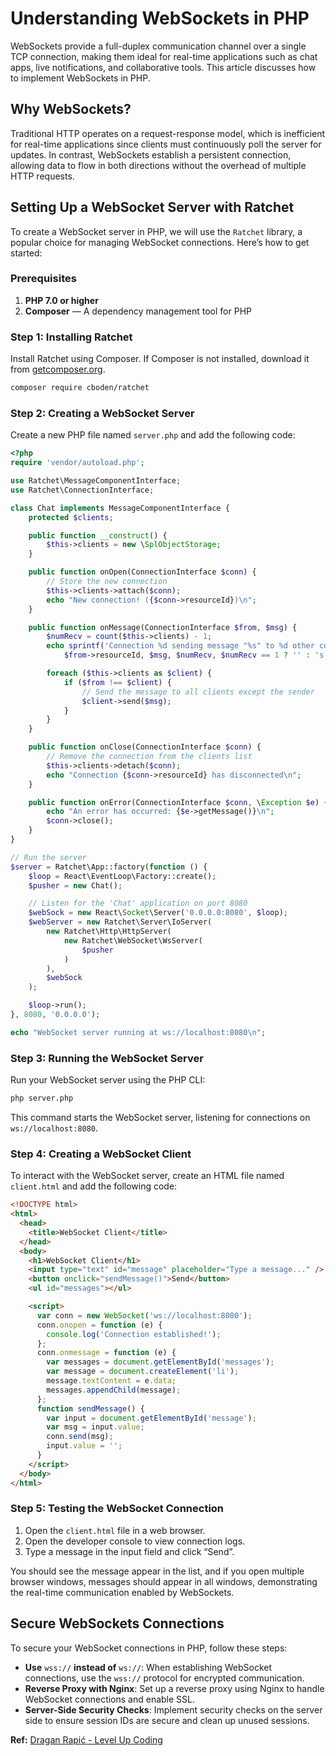 # Understanding WebSockets in PHP

WebSockets provide a full-duplex communication channel over a single TCP connection, making them ideal for real-time applications such as chat apps, live notifications, and collaborative tools. This article discusses how to implement WebSockets in PHP.

## Why WebSockets?

Traditional HTTP operates on a request-response model, which is inefficient for real-time applications since clients must continuously poll the server for updates. In contrast, WebSockets establish a persistent connection, allowing data to flow in both directions without the overhead of multiple HTTP requests.

## Setting Up a WebSocket Server with Ratchet

To create a WebSocket server in PHP, we will use the `Ratchet` library, a popular choice for managing WebSocket connections. Here’s how to get started:

### Prerequisites

1. **PHP 7.0 or higher**
2. **Composer** — A dependency management tool for PHP

### Step 1: Installing Ratchet

Install Ratchet using Composer. If Composer is not installed, download it from [getcomposer.org](https://getcomposer.org/).

```bash
composer require cboden/ratchet
```

### Step 2: Creating a WebSocket Server

Create a new PHP file named `server.php` and add the following code:

```php
<?php
require 'vendor/autoload.php';

use Ratchet\MessageComponentInterface;
use Ratchet\ConnectionInterface;

class Chat implements MessageComponentInterface {
    protected $clients;

    public function __construct() {
        $this->clients = new \SplObjectStorage;
    }

    public function onOpen(ConnectionInterface $conn) {
        // Store the new connection
        $this->clients->attach($conn);
        echo "New connection! ({$conn->resourceId})\n";
    }

    public function onMessage(ConnectionInterface $from, $msg) {
        $numRecv = count($this->clients) - 1;
        echo sprintf('Connection %d sending message "%s" to %d other connection%s' . "\n",
            $from->resourceId, $msg, $numRecv, $numRecv == 1 ? '' : 's');

        foreach ($this->clients as $client) {
            if ($from !== $client) {
                // Send the message to all clients except the sender
                $client->send($msg);
            }
        }
    }

    public function onClose(ConnectionInterface $conn) {
        // Remove the connection from the clients list
        $this->clients->detach($conn);
        echo "Connection {$conn->resourceId} has disconnected\n";
    }

    public function onError(ConnectionInterface $conn, \Exception $e) {
        echo "An error has occurred: {$e->getMessage()}\n";
        $conn->close();
    }
}

// Run the server
$server = Ratchet\App::factory(function () {
    $loop = React\EventLoop\Factory::create();
    $pusher = new Chat();

    // Listen for the 'Chat' application on port 8080
    $webSock = new React\Socket\Server('0.0.0.0:8080', $loop);
    $webServer = new Ratchet\Server\IoServer(
        new Ratchet\Http\HttpServer(
            new Ratchet\WebSocket\WsServer(
                $pusher
            )
        ),
        $webSock
    );

    $loop->run();
}, 8080, '0.0.0.0');

echo "WebSocket server running at ws://localhost:8080\n";
```

### Step 3: Running the WebSocket Server

Run your WebSocket server using the PHP CLI:

```bash
php server.php
```

This command starts the WebSocket server, listening for connections on `ws://localhost:8080`.

### Step 4: Creating a WebSocket Client

To interact with the WebSocket server, create an HTML file named `client.html` and add the following code:

```html
<!DOCTYPE html>
<html>
  <head>
    <title>WebSocket Client</title>
  </head>
  <body>
    <h1>WebSocket Client</h1>
    <input type="text" id="message" placeholder="Type a message..." />
    <button onclick="sendMessage()">Send</button>
    <ul id="messages"></ul>

    <script>
      var conn = new WebSocket('ws://localhost:8080');
      conn.onopen = function (e) {
        console.log('Connection established!');
      };
      conn.onmessage = function (e) {
        var messages = document.getElementById('messages');
        var message = document.createElement('li');
        message.textContent = e.data;
        messages.appendChild(message);
      };
      function sendMessage() {
        var input = document.getElementById('message');
        var msg = input.value;
        conn.send(msg);
        input.value = '';
      }
    </script>
  </body>
</html>
```

### Step 5: Testing the WebSocket Connection

1. Open the `client.html` file in a web browser.
2. Open the developer console to view connection logs.
3. Type a message in the input field and click “Send”.

You should see the message appear in the list, and if you open multiple browser windows, messages should appear in all windows, demonstrating the real-time communication enabled by WebSockets.

## Secure WebSockets Connections

To secure your WebSocket connections in PHP, follow these steps:

- **Use** `wss://` **instead of** `ws://`: When establishing WebSocket connections, use the `wss://` protocol for encrypted communication.
- **Reverse Proxy with Nginx**: Set up a reverse proxy using Nginx to handle WebSocket connections and enable SSL.
- **Server-Side Security Checks**: Implement security checks on the server side to ensure session IDs are secure and clean up unused sessions.

**Ref:** [Dragan Rapić - Level Up Coding](https://levelup.gitconnected.com/understanding-websockets-in-php-426e4a19c6c7)
